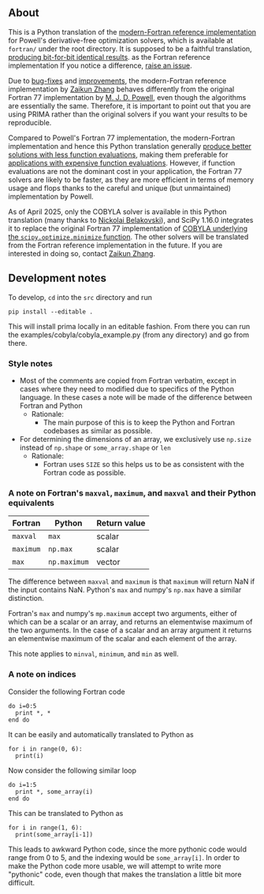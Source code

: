 ## About

This is a Python translation of the [modern-Fortran reference implementation](https://github.com/libprima/prima/tree/main/fortran)
for Powell's derivative-free optimization solvers, which is available at `fortran/` under the root directory.
It is supposed to be a faithful translation, [producing bit-for-bit identical results](https://github.com/scipy/scipy/pull/22350#issue-2795978526).
as the Fortran reference implementation
If you notice a difference, [raise an issue](https://github.com/libprima/prima/issues/new).

Due to [bug-fixes](https://github.com/libprima/prima#bug-fixes) and [improvements](https://github.com/libprima/prima#improvements),
the modern-Fortran reference implementation by [Zaikun Zhang](https://www.zhangzk.net)
behaves differently from the original Fortran 77 implementation by [M. J. D. Powell](https://www.zhangzk.net/powell.html),
even though the algorithms are essentially the same. Therefore, it is important to point out that you are using
PRIMA rather than the original solvers if you want your results to be reproducible.

Compared to Powell's Fortran 77 implementation, the modern-Fortran implementation and hence this Python
translation generally [produce better solutions with less function evaluations](https://github.com/libprima/prima#improvements),
making them preferable for [applications with expensive function evaluations](https://github.com/orgs/libprima/discussions/145).
However, if function evaluations are not the dominant cost in your application, the Fortran 77
solvers are likely to be faster, as they are more efficient in terms of memory usage and flops
thanks to the careful and unique (but unmaintained) implementation by Powell.

As of April 2025, only the COBYLA solver is available in this Python translation
(many thanks to [Nickolai Belakovski](http://www.nickolai.me/)), and SciPy 1.16.0
integrates it to replace the original Fortran 77 implementation of [COBYLA underlying the
`scipy.optimize.minimize` function](https://docs.scipy.org/doc/scipy/reference/optimize.minimize-cobyla.html).
The other solvers will be translated from the Fortran reference implementation in the future.
If you are interested in doing so, contact [Zaikun Zhang](https://www.zhangzk.net).

## Development notes

To develop, `cd` into the `src` directory and run

```pip install --editable .```

This will install prima locally in an editable fashion. From there you can run the examples/cobyla/cobyla_example.py (from any directory) and go from there.

### Style notes

- Most of the comments are copied from Fortran verbatim, except in cases where they need to modified due to specifics of the Python language. In these cases a note will be made of the difference between Fortran and Python
  - Rationale:
      - The main purpose of this is to keep the Python and Fortran codebases as similar as possible.
- For determining the dimensions of an array, we exclusively use `np.size` instead of `np.shape` or `some_array.shape` or `len`
  - Rationale:
    - Fortran uses `SIZE` so this helps us to be as consistent with the Fortran code as possible.

### A note on Fortran's `maxval`, `maximum`, and `maxval` and their Python equivalents

| Fortran   | Python       | Return value |
|-----------|--------------|--------------|
| `maxval`  | `max`        | scalar       |
| `maximum` | `np.max`     | scalar       |
| `max`     | `np.maximum` | vector       |

The difference between `maxval` and `maximum` is that `maximum` will return NaN if the input contains NaN. Python's `max`
and numpy's `np.max` have a similar distinction.

Fortran's `max` and numpy's `mp.maximum` accept two arguments, either of which can be a scalar or an array,
and returns an elementwise maximum of the two arguments. In the case of a scalar and an array argument it
returns an elementwise maximum of the scalar and each element of the array.

This note applies to `minval`, `minimum`, and `min` as well.


### A note on indices

Consider the following Fortran code

```
do i=0:5
  print *, *
end do
```

It can be easily and automatically translated to Python as

```
for i in range(0, 6):
  print(i)
```

Now consider the following similar loop

```
do i=1:5
  print *, some_array(i)
end do
```

This can be translated to Python as

```
for i in range(1, 6):
  print(some_array[i-1])
```

This leads to awkward Python code, since the more pythonic code would range from 0 to 5, and the indexing would be `some_array[i]`. In order to make the Python code more usable, we will attempt to write more "pythonic" code, even though that makes the translation a little bit more difficult.
